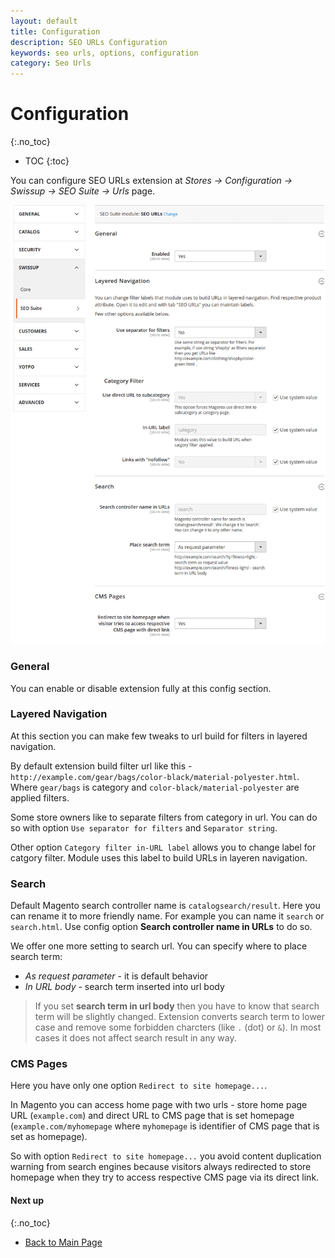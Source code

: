 ```yaml
---
layout: default
title: Configuration
description: SEO URLs Configuration
keywords: seo urls, options, configuration
category: Seo Urls
---
```


# Configuration
{:.no_toc}

* TOC
{:toc}

You can configure SEO URLs extension at
_Stores → Configuration → Swissup → SEO Suite → Urls_ page.

![Settings](/images/m2/seo-urls/config.png)

### General

You can enable or disable extension fully at this config section.

### Layered Navigation

At this section you can make few tweaks to url build for filters in layered navigation.

By default extension build filter url like this - `http://example.com/gear/bags/color-black/material-polyester.html`. Where `gear/bags` is category and `color-black/material-polyester` are applied filters.

Some store owners like to separate filters from category in url. You can do so with option `Use separator for filters` and `Separator string`.

Other option `Category filter in-URL label` allows you to change label for catgory filter. Module uses this label to build URLs in layeren navigation.

### Search

Default Magento search controller name is `catalogsearch/result`. Here you can rename it to more friendly name. For example you can name it `search` or `search.html`. Use config option **Search controller name in URLs** to do so.

We offer one more setting to search url. You can specify where to place search term:

 -  *As request parameter* - it is default behavior
 -  *In URL body* - search term inserted into url body

> If you set **search term in url body** then you have to know that search term will be slightly changed. Extension converts search term to lower case and remove some forbidden charcters (like `.` (dot) or `&`). In most cases it does not affect search result in any way.

### CMS Pages

Here you have only one option `Redirect to site homepage...`.

In Magento you can access home page with two urls - store home page URL (`example.com`) and direct URL to CMS page that is set homepage (`example.com/myhomepage` where `myhomepage` is identifier of CMS page that is set as homepage).

So with option `Redirect to site homepage...` you avoid content duplication warning from search engines because visitors always redirected to store homepage when they try to access respective CMS page via its direct link.

#### Next up
{:.no_toc}

 -  [Back to Main Page](../)

